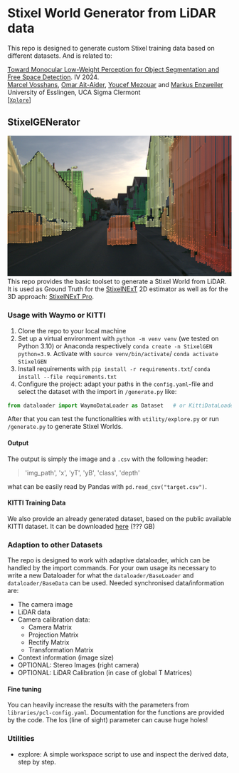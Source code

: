# Stixel World Generator from LiDAR data
This repo is designed to generate custom Stixel training data based on different datasets. And is related to:

[Toward Monocular Low-Weight Perception for Object Segmentation and Free Space Detection](https://ieeexplore.ieee.org/Xplore/home.jsp). IV 2024.\
[Marcel Vosshans](https://scholar.google.de/citations?user=_dbcdr4AAAAJ&hl=en), [Omar Ait-Aider](https://scholar.google.fr/citations?user=NIdLQnUAAAAJ&hl=en), [Youcef Mezouar](https://youcef-mezouar.wixsite.com/ymezouar) and [Markus Enzweiler](https://markus-enzweiler.de/)\
University of Esslingen, UCA Sigma Clermont\
[[`Xplore`](https://ieeexplore.ieee.org/Xplore/home.jsp)]
## StixelGENerator
![Sample Stixel World by LiDAR](/docs/imgs/sample_stixel_world.png)
This repo provides the basic toolset to generate a Stixel World from LiDAR. It is used as Ground Truth for 
the [StixelNExT](https://github.com/MarcelVSHNS/StixelNExT) 2D estimator as well as for the 3D approach: [StixelNExT Pro](https://github.com/MarcelVSHNS/StixelNExT_Pro).

### Usage with Waymo or KITTI
1. Clone the repo to your local machine
2. Set up a virtual environment with `python -m venv venv` (we tested on Python 3.10) or Anaconda respectively `conda create -n StixelGEN python=3.9`. Activate with `source venv/bin/activate`/ `conda activate StixelGEN`
3. Install requirements with `pip install -r requirements.txt`/ `conda install --file requirements.txt` 
4. Configure the project: adapt your paths in the `config.yaml`-file and select the dataset with the import in `/generate.py` like:
```python
from dataloader import WaymoDataLoader as Dataset   # or KittiDataLoader
```
After that you can test the functionalities with `utility/explore.py` or run `/generate.py` to generate Stixel Worlds.

#### Output
The output is simply the image and a `.csv` with the following header:
> 'img_path', 'x', 'yT', 'yB', 'class', 'depth'

what can be easily read by Pandas with `pd.read_csv("target.csv")`.

#### KITTI Training Data
We also provide an already generated dataset, based on the public available KITTI dataset. It can be downloaded
[here](https://bwsyncandshare.kit.edu/s/FL4BDGe7FM2NjJK) (??? GB)

### Adaption to other Datasets
The repo is designed to work with adaptive dataloader, which can be handled by the import commands. 
For your own usage its necessary to write a new Dataloader for what the `dataloader/BaseLoader` and 
`dataloader/BaseData` can be used. Needed synchronised data/information are:
* The camera image
* LiDAR data
* Camera calibration data: 
  * Camera Matrix
  * Projection Matrix
  * Rectify Matrix
  * Transformation Matrix
* Context information (image size)
* OPTIONAL: Stereo Images (right camera)
* OPTIONAL: LiDAR Calibration (in case of global T Matrices)

#### Fine tuning
You can heavily increase the results with the parameters from `libraries/pcl-config.yaml`. 
Documentation for the functions are provided by the code. The los (line of sight) parameter can cause huge holes!

### Utilities
* explore: A simple workspace script to use and inspect the derived data, step by step.
